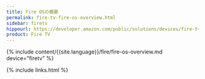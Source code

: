```yaml
---
title: Fire OSの概要
permalink: fire-tv-fire-os-overview.html
sidebar: firetv
hippourl: https://developer.amazon.com/public/solutions/devices/fire-tv/docs/fire-os-overview
product: Fire TV
---
```


{% include content/{{site.language}}/fire/fire-os-overview.md device="firetv" %}

{% include links.html %}

